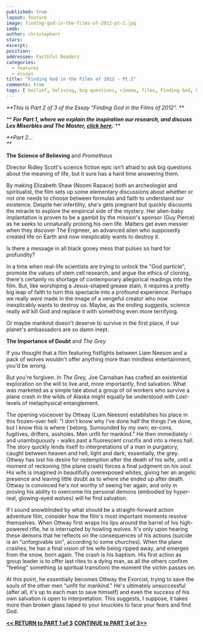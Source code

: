 ```yaml
---
published: true
layout: feature
image: finding-god-in-the-films-of-2012-pt-2.jpg
imdb: 
author: christopherr
stars: 
excerpt: 
position: 
addressee: Faithful Readers
categories:
  - features
  - essays
title: "Finding God in the Films of 2012 - Pt.2"
comments: true
tags: [ beilief, beliving, big questions, cinema, films, Finding God, Prometheus, science, spirit, spiritual, The Sessions, Uncategorized]
---
```

_**This is Part 2 of 3 of the Essay "Finding God in the Films of 2012". **_

_** **For Part 1, where we explain the inspiration our research, and discuss Les Miserbles and The Master, [**click here**][3].** **_

   [3]: /content/2013/2/18/finding-god-in-the-films-of-2012-pt-1.html

_**Part 2…  
**_

**The Science of Believing** and _Prometheus_


Director Ridley Scott's science fiction epic isn't afraid to ask big questions about the meaning of life, but it sure has a hard time answering them.

By making Elizabeth Shaw (Noomi Rapace) both an archeologist and spiritualist, the film sets up some elementary discussions about whether or not one needs to choose between formulas and faith to understand our existence. Despite her infertility, she's gets pregnant but quickly discounts the miracle to explore the empirical side of the mystery. Her alien-baby implantation is proven to be a gambit by the mission's sponsor (Guy Pierce) as he seeks to unnaturally prolong his own life. Matters get even messier when they discover The Engineer, an advanced alien who supposedly created life on Earth and now inexplicably wants to destroy it.

Is there a message in all black gooey mess that pulses so hard for profundity?

In a time when real-life scientists are trying to unlock the "God particle", promote the values of stem cell research, and argue the ethics of cloning, there's certainly no shortage of contemporary allegorical readings into the film. But, like worshiping a Jesus-shaped grease stain, it requires a pretty big leap of faith to turn this spectacle into a profound experience.  Perhaps we really _were_ made in the image of a vengeful creator who now inexplicably wants to destroy us.  Maybe, as the ending suggests, science really _will_ kill God and replace it with something even more terrifying.

Or maybe mankind doesn't deserve to survive in the first place, if our planet's ambassadors are so damn inept.

**The Importance of Doubt** and _The Grey_

If you thought that a film featuring fistfights between Liam Neeson and a pack of wolves wouldn't offer anything more than mindless entertainment, you'd be wrong.

But you're forgiven. In _The Grey,_ Joe Carnahan has crafted an existential exploration on the will to live and, more importantly, find salvation. What was marketed as a simple tale about a group of oil workers who survive a plane crash in the wilds of Alaska might equally be understood with _Lost_-levels of metaphysical entanglement.

The opening voiceover by Ottway (Liam Neeson) establishes his place in this frozen-over hell: "I don't know why I've done half the things I've done, but I know this is where I belong. Surrounded by my own; ex-cons, fugitives, drifters, assholes. Men unfit for mankind." He then immediately - and unambiguously - walks past a fluorescent crucifix and into a mess hall.  The story quickly lends itself to interpretations of a man in purgatory, caught between heaven and hell, light and dark; essentially, the grey. Ottway has lost his desire for redemption after the death of his wife, until a moment of reckoning (the plane crash) forces a final judgment on his soul.  His wife is imagined in beautifully overexposed whites, giving her an angelic presence and leaving little doubt as to where she ended up after death.  Ottway is convinced he's not worthy of seeing her again, and only in proving his ability to overcome his personal demons (embodied by hyper-real, glowing-eyed wolves) will he find salvation. 

If I sound snowblinded by what should be a straight-forward action adventure film, consider how the film's most important moments resolve themselves. When Ottway first wraps his lips around the barrel of his high-powered rifle, he is interrupted by howling wolves. It's only upon hearing these demons that he reflects on the consequences of his actions (suicide is an "unforgivable sin", according to some churches).  When the plane crashes, he has a final vision of his wife being ripped away, and emerges from the snow, born again. The crash is his baptism. His first action as group leader is to offer last rites to a dying man, as all the others confirm "feeling" something (a spiritual transition) the moment the victim passes on. 

At this point, he essentially becomes Ottway the Exorcist, trying to save the souls of the other men "unfit for mankind." He's ultimately unsuccessful (after all, it's up to each man to save himself) and even the success of his own salvation is open to interpretation. This suggests, I suppose, it takes more than broken glass taped to your knuckles to face your fears and find God.

[**<< RETURN to PART 1 of 3**][6]         [**CONTINUE to PART 3 of 3>>**][7]  


   [6]: /content/2013/2/18/finding-god-in-the-films-of-2012-pt-1.html
   [7]: /content/2013/2/18/finding-god-in-the-films-of-2012-pt-3.html